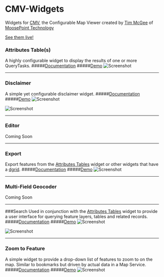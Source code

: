 # CMV-Widgets

Widgets for [CMV](http://cmv.io/), the Configurable Map Viewer created by [Tim McGee](https://github.com/tmcgee) of [MoosePoint Technology](http://moosepoint.com/)

[See them live!](http://tmcgee.github.io/cmv-widgets/)

### Attributes Table(s)
A highly configurable widget to display the results of one or more QueryTasks.
#####[Documentation](https://github.com/tmcgee/cmv-widgets/tree/master/widgets/AttributesTable/README.md)
#####[Demo](http://tmcgee.github.io/cmv-widgets/demo.html?config=table)
![Screenshot](https://tmcgee.github.io/cmv-widgets/images/attributesTables1.jpg)

---
### Disclaimer
A simple yet configurable disclaimer widget.
#####[Documentation](https://github.com/tmcgee/cmv-widgets/tree/master/widgets/Disclaimer/README.md)
#####[Demo](http://tmcgee.github.io/cmv-widgets/demo.html?config=disclaimer)
![Screenshot](https://tmcgee.github.io/cmv-widgets/images/disclaimer1.jpg)

![Screenshot](https://tmcgee.github.io/cmv-widgets/images/disclaimer2.jpg)

---
### Editor
Coming Soon

---
### Export
Export features from the [Attributes Tables](https://github.com/tmcgee/cmv-widgets#attributes-tables) widget or other widgets that have a [dgrid](http://dgrid.io).
#####[Documentation](https://github.com/tmcgee/cmv-widgets/tree/master/widgets/Export/README.md)
#####[Demo](http://tmcgee.github.io/cmv-widgets/demo.html?config=table)
![Screenshot](https://tmcgee.github.io/cmv-widgets/images/export1.jpg)

---
### Multi-Field Geocoder
Coming Soon

---
###Search
Used in conjunction with the [Attributes Tables](https://github.com/tmcgee/cmv-widgets#attributes-tables) widget to provide a user interface for querying feature layers, tables and related records.
#####[Documentation](https://github.com/tmcgee/cmv-widgets/tree/master/widgets/Search/README.md)
#####[Demo](http://tmcgee.github.io/cmv-widgets/demo.html?config=search)
![Screenshot](https://tmcgee.github.io/cmv-widgets/images/search1.jpg)

![Screenshot](https://tmcgee.github.io/cmv-widgets/images/search2.jpg)

---
### Zoom to Feature
A simple widget to provide a drop-down list of features to zoom to on the map. Similar to bookmarks but driven by actual data in a Map Service.
#####[Documentation](https://github.com/tmcgee/cmv-widgets/tree/master/widgets/ZoomToFeature/README.md)
#####[Demo](http://tmcgee.github.io/cmv-widgets/demo.html?config=zoomToFeature)
![Screenshot](https://tmcgee.github.io/cmv-widgets/images/zoomToFeature1.jpg)
